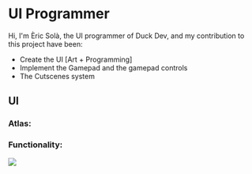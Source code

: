# UI Programmer

Hi, I'm Èric Solà, the UI programmer of Duck Dev, and my contribution to this project have been:

* Create the UI [Art + Programming]
* Implement the Gamepad and the gamepad controls
* The Cutscenes system


## UI

### Atlas:

### Functionality:

![](https://i.gyazo.com/b98783dd21f38b0d45a2eb391f851c08.gif)
